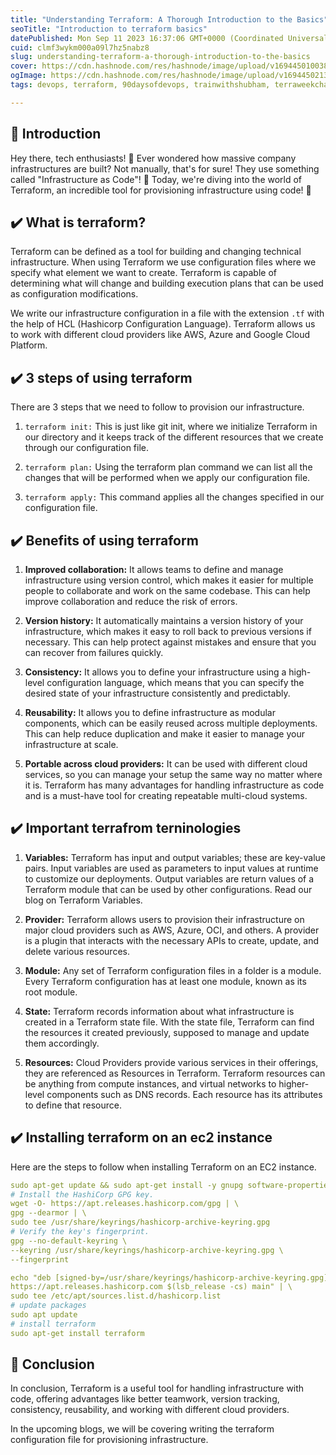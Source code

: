```yaml
---
title: "Understanding Terraform: A Thorough Introduction to the Basics"
seoTitle: "Introduction to terraform basics"
datePublished: Mon Sep 11 2023 16:37:06 GMT+0000 (Coordinated Universal Time)
cuid: clmf3wykm000a09l7hz5nabz8
slug: understanding-terraform-a-thorough-introduction-to-the-basics
cover: https://cdn.hashnode.com/res/hashnode/image/upload/v1694450100384/2d4b8ae4-fc86-4641-ace7-9042063b101d.png
ogImage: https://cdn.hashnode.com/res/hashnode/image/upload/v1694450213974/9b550a4f-0f05-4765-bbc1-b24fe84f3738.png
tags: devops, terraform, 90daysofdevops, trainwithshubham, terraweekchallenge

---
```


## 📍 Introduction

Hey there, tech enthusiasts! 🎉 Ever wondered how massive company infrastructures are built? Not manually, that's for sure! They use something called "Infrastructure as Code"! 🤯 Today, we're diving into the world of Terraform, an incredible tool for provisioning infrastructure using code! 🚀

## ✔️ What is terraform?

Terraform can be defined as a tool for building and changing technical infrastructure. When using Terraform we use configuration files where we specify what element we want to create. Terraform is capable of determining what will change and building execution plans that can be used as configuration modifications.

We write our infrastructure configuration in a file with the extension `.tf` with the help of HCL (Hashicorp Configuration Language). Terraform allows us to work with different cloud providers like AWS, Azure and Google Cloud Platform.

## ✔️ 3 steps of using terraform

There are 3 steps that we need to follow to provision our infrastructure.

1. `terraform init:` This is just like git init, where we initialize Terraform in our directory and it keeps track of the different resources that we create through our configuration file.
    
2. `terraform plan:` Using the terraform plan command we can list all the changes that will be performed when we apply our configuration file.
    
3. `terraform apply:` This command applies all the changes specified in our configuration file.
    

## ✔️ Benefits of using terraform

1. **Improved collaboration:** It allows teams to define and manage infrastructure using version control, which makes it easier for multiple people to collaborate and work on the same codebase. This can help improve collaboration and reduce the risk of errors.
    
2. **Version history:** It automatically maintains a version history of your infrastructure, which makes it easy to roll back to previous versions if necessary. This can help protect against mistakes and ensure that you can recover from failures quickly.
    
3. **Consistency:** It allows you to define your infrastructure using a high-level configuration language, which means that you can specify the desired state of your infrastructure consistently and predictably.
    
4. **Reusability:** It allows you to define infrastructure as modular components, which can be easily reused across multiple deployments. This can help reduce duplication and make it easier to manage your infrastructure at scale.
    
5. **Portable across cloud providers:** It can be used with different cloud services, so you can manage your setup the same way no matter where it is. Terraform has many advantages for handling infrastructure as code and is a must-have tool for creating repeatable multi-cloud systems.
    

## ✔️ Important terrafrom terninologies

1. **Variables:** Terraform has input and output variables; these are key-value pairs. Input variables are used as parameters to input values at runtime to customize our deployments. Output variables are return values of a Terraform module that can be used by other configurations. Read our blog on Terraform Variables.
    
2. **Provider:** Terraform allows users to provision their infrastructure on major cloud providers such as AWS, Azure, OCI, and others. A provider is a plugin that interacts with the necessary APIs to create, update, and delete various resources.
    
3. **Module:** Any set of Terraform configuration files in a folder is a module. Every Terraform configuration has at least one module, known as its root module.
    
4. **State:** Terraform records information about what infrastructure is created in a Terraform state file. With the state file, Terraform can find the resources it created previously, supposed to manage and update them accordingly.
    
5. **Resources:** Cloud Providers provide various services in their offerings, they are referenced as Resources in Terraform. Terraform resources can be anything from compute instances, and virtual networks to higher-level components such as DNS records. Each resource has its attributes to define that resource.
    

## ✔️ Installing terraform on an ec2 instance

Here are the steps to follow when installing Terraform on an EC2 instance.

```yaml
sudo apt-get update && sudo apt-get install -y gnupg software-properties-common
# Install the HashiCorp GPG key.
wget -O- https://apt.releases.hashicorp.com/gpg | \
gpg --dearmor | \
sudo tee /usr/share/keyrings/hashicorp-archive-keyring.gpg
# Verify the key's fingerprint.
gpg --no-default-keyring \
--keyring /usr/share/keyrings/hashicorp-archive-keyring.gpg \
--fingerprint

echo "deb [signed-by=/usr/share/keyrings/hashicorp-archive-keyring.gpg] \
https://apt.releases.hashicorp.com $(lsb_release -cs) main" | \
sudo tee /etc/apt/sources.list.d/hashicorp.list
# update packages
sudo apt update
# install terraform
sudo apt-get install terraform
```

## 📍 Conclusion

In conclusion, Terraform is a useful tool for handling infrastructure with code, offering advantages like better teamwork, version tracking, consistency, reusability, and working with different cloud providers.

In the upcoming blogs, we will be covering writing the terraform configuration file for provisioning infrastructure.